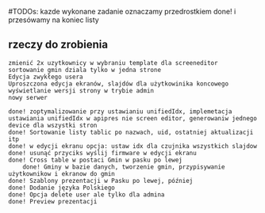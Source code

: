 #TODOs: kazde wykonane zadanie oznaczamy przedrostkiem done! i przesówamy na koniec listy
## rzeczy do zrobienia 
	zmienić 2x uzytkownicy w wybraniu template dla screeneditor
	sortowanie gmin dziala tylko w jedna strone
	Edycja zwykłego usera
	Uproszczona edycja ekranów, slajdów dla użytkowinika koncowego
	wyświetlanie wersji strony w trybie admin
	nowy serwer

	done! zoptymalizowanie przy ustawianiu unifiedIdx, implemetacja ustawiania unifiedIdx w apipres nie screen editor, generowaniw jednego device dla wszystki stron
	done! Sortowanie listy tablic po nazwach, uid, ostatniej aktualizacji itp
	done! w edycji ekranu opcja: ustaw idx dla czujnika wszystkich slajdow
	done! usunąć przyciks wyślij firmware w edycji ekranu
	done! Cross table w postaci Gmin w pasku po lewej
		done! Gminy w bazie danych, tworzenie gmin, przypisywanie użytkownikow i ekranow do gmin
	done! Szablony prezentacji w Pasku po lewej, później 
	done! Dodanie języka Polskiego
	done! Opcja delete user ale tylko dla admina
	done! Preview prezentacji
